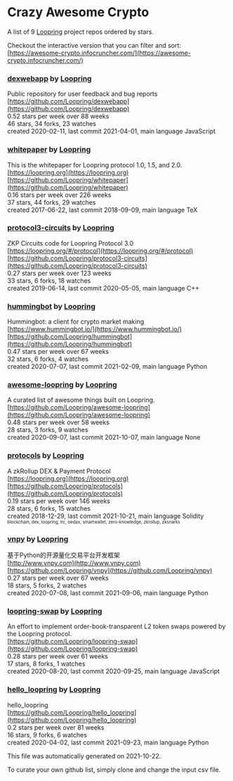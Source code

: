 # Crazy Awesome Crypto
A list of 9 [Loopring](https://github.com/Loopring) project repos ordered by stars.  

Checkout the interactive version that you can filter and sort: 
[https://awesome-crypto.infocruncher.com/](https://awesome-crypto.infocruncher.com/)  


### [dexwebapp](https://github.com/Loopring/dexwebapp) by [Loopring](https://github.com/Loopring)  
Public repository for user feedback and bug reports  
[https://github.com/Loopring/dexwebapp](https://github.com/Loopring/dexwebapp)  
0.52 stars per week over 88 weeks  
46 stars, 34 forks, 23 watches  
created 2020-02-11, last commit 2021-04-01, main language JavaScript  


### [whitepaper](https://github.com/Loopring/whitepaper) by [Loopring](https://github.com/Loopring)  
This is the whitepaper for Loopring protocol 1.0, 1.5, and 2.0.  
[https://loopring.org](https://loopring.org)  
[https://github.com/Loopring/whitepaper](https://github.com/Loopring/whitepaper)  
0.16 stars per week over 226 weeks  
37 stars, 44 forks, 29 watches  
created 2017-06-22, last commit 2018-09-09, main language TeX  


### [protocol3-circuits](https://github.com/Loopring/protocol3-circuits) by [Loopring](https://github.com/Loopring)  
ZKP Circuits code for Loopring Protocol 3.0  
[https://loopring.org/#/protocol](https://loopring.org/#/protocol)  
[https://github.com/Loopring/protocol3-circuits](https://github.com/Loopring/protocol3-circuits)  
0.27 stars per week over 123 weeks  
33 stars, 6 forks, 18 watches  
created 2019-06-14, last commit 2020-05-05, main language C++  


### [hummingbot](https://github.com/Loopring/hummingbot) by [Loopring](https://github.com/Loopring)  
Hummingbot: a client for crypto market making  
[https://www.hummingbot.io/](https://www.hummingbot.io/)  
[https://github.com/Loopring/hummingbot](https://github.com/Loopring/hummingbot)  
0.47 stars per week over 67 weeks  
32 stars, 6 forks, 4 watches  
created 2020-07-07, last commit 2021-02-09, main language Python  


### [awesome-loopring](https://github.com/Loopring/awesome-loopring) by [Loopring](https://github.com/Loopring)  
A curated list of awesome things built on Loopring.  
[https://github.com/Loopring/awesome-loopring](https://github.com/Loopring/awesome-loopring)  
0.48 stars per week over 58 weeks  
28 stars, 3 forks, 9 watches  
created 2020-09-07, last commit 2021-10-07, main language None  


### [protocols](https://github.com/Loopring/protocols) by [Loopring](https://github.com/Loopring)  
A zkRollup DEX & Payment Protocol  
[https://loopring.org](https://loopring.org)  
[https://github.com/Loopring/protocols](https://github.com/Loopring/protocols)  
0.19 stars per week over 146 weeks  
28 stars, 6 forks, 15 watches  
created 2018-12-29, last commit 2021-10-21, main language Solidity  
<sub><sup>blockchain, dex, loopring, lrc, oedax, smartwallet, zero-knowledge, zkrollup, zksnarks</sup></sub>


### [vnpy](https://github.com/Loopring/vnpy) by [Loopring](https://github.com/Loopring)  
基于Python的开源量化交易平台开发框架  
[http://www.vnpy.com](http://www.vnpy.com)  
[https://github.com/Loopring/vnpy](https://github.com/Loopring/vnpy)  
0.27 stars per week over 67 weeks  
18 stars, 5 forks, 2 watches  
created 2020-07-08, last commit 2021-09-06, main language Python  


### [loopring-swap](https://github.com/Loopring/loopring-swap) by [Loopring](https://github.com/Loopring)  
An effort to implement order-book-transparent L2 token swaps powered by the Loopring protocol.  
[https://github.com/Loopring/loopring-swap](https://github.com/Loopring/loopring-swap)  
0.28 stars per week over 61 weeks  
17 stars, 8 forks, 1 watches  
created 2020-08-20, last commit 2020-09-25, main language JavaScript  


### [hello_loopring](https://github.com/Loopring/hello_loopring) by [Loopring](https://github.com/Loopring)  
hello_loopring  
[https://github.com/Loopring/hello_loopring](https://github.com/Loopring/hello_loopring)  
0.2 stars per week over 81 weeks  
16 stars, 9 forks, 6 watches  
created 2020-04-02, last commit 2021-09-23, main language Python  


This file was automatically generated on 2021-10-22.  

To curate your own github list, simply clone and change the input csv file.  